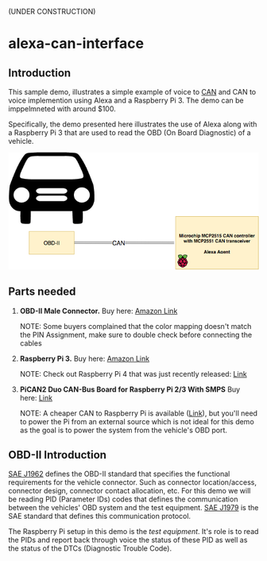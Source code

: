 (UNDER CONSTRUCTION)

# alexa-can-interface



## Introduction
This sample demo, illustrates a simple example of voice to [CAN](https://www.sae.org/standards/content/j2411_200002/) and CAN to voice implemention using Alexa and a Raspberry Pi 3. The demo can be imppelmneted with around $100.

Specifically, the demo presented here illustrates the use of Alexa along with a Raspberry Pi 3 that are used to read the OBD (On Board Diagnostic) of a vehicle.



![alt text](Resources/HL.png)





## Parts needed
1. **OBD-II Male Connector.** Buy here: [Amazon Link](https://www.amazon.com/gp/product/B07F1887MB/ref=ppx_yo_dt_b_asin_title_o01_s00?ie=UTF8&psc=1)

   NOTE: Some buyers complained that the color mapping doesn't match the PIN Assignment, make sure to double check before connecting the cables

   

2. **Raspberry Pi 3.** Buy here: [Amazon Link](https://www.amazon.com/Raspberry-Pi-MS-004-00000024-Model-Board/dp/B01LPLPBS8/)

   NOTE: Check out Raspberry Pi 4 that was just recently released: [Link](https://www.raspberrypi.org/products/raspberry-pi-4-model-b/)

   

3. **PiCAN2 Duo CAN-Bus Board for Raspberry Pi 2/3 With SMPS** Buy here: [Link](https://copperhilltech.com/pican2-duo-can-bus-board-for-raspberry-pi-2-3-with-smps/)

   NOTE: A cheaper CAN to Raspberry Pi is available ([Link](https://copperhilltech.com/pican2-duo-can-bus-board-for-raspberry-pi-2-3/)), but you'll need to power the Pi from an external source which is not ideal for this demo as the goal is to power the system from the vehicle's OBD port.

   
## OBD-II Introduction

[SAE J1962](https://www.sae.org/standards/content/j1962_201207/) defines the OBD-II standard that specifies the functional requirements for the vehicle connector. Such as connector location/access, connector design, connector contact allocation, etc. For this demo we will be reading PID (Parameter IDs) codes that defines the communication between the vehicles' OBD system and the test equipment. [SAE J1979](https://www.sae.org/standards/content/j1979_201702/) is the SAE standard that defines this communication protocol.

The Raspberry Pi setup in this demo is the *test equipment*. It's role is to read the PIDs and report back through voice the status of these PID as well as the status of the DTCs (Diagnostic Trouble Code).





